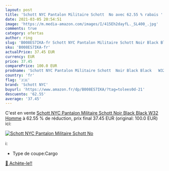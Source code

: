 ```yaml
---
layout: post
title: 'Schott NYC Pantalon Militaire Schott  No avec 62.55 % rabais '
date: 2021-03-05 20:54:51
image: 'https://m.media-amazon.com/images/I/415Eh2dayfL._SL400_.jpg'
comments: true
category: ofertas
author: ring
slug: 'B008ES7IKA-fr Schott NYC Pantalon Militaire Schott Noir Black Black W32...'
sku: 'B008ES7IKA-fr'
actualPrice: 37.45 EUR
currency: EUR
price: 37.45
comparePrice: 100.0 EUR
prodname: 'Schott NYC Pantalon Militaire Schott  Noir Black Black   W32 Homme'
country: 'fr'
flag: '🇫🇷'
brand: 'Schott NYC'
buyurl: 'https://www.amazon.fr/dp/B008ES7IKA/?tag=tolees0d-21'
descuento: '62.55'
average: '37.45'
---
```


C'est en vente [Schott NYC Pantalon Militaire Schott  Noir Black Black   W32 Homme](https://www.amazon.fr/dp/B008ES7IKA/?tag=tolees0d-21)  à  62.55 % de réduction, prix final  37.45 EUR (original: 100.0 EUR) ici:

[![Schott NYC Pantalon Militaire Schott  No](https://m.media-amazon.com/images/I/415Eh2dayfL._SL400_.jpg)](https://www.amazon.fr/dp/B008ES7IKA/?tag=tolees0d-21)

ℹ️:

- Type de coupe:Cargo

[🛒 Achète-le!!](https://www.amazon.fr/dp/B008ES7IKA/?tag=tolees0d-21)
